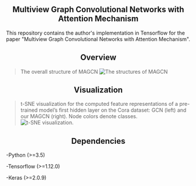 ## <center>Multiview Graph Convolutional Networks with Attention Mechanism<center>

This repository contains the author's implementation in Tensorflow for the paper "Multiview Graph Convolutional Networks with Attention Mechanism".


## <center>Overview<center>
>The overall structure of MAGCN
![The structures of MAGCN](https://github.com/ICML2020-submission/MAGCN/blob/master/images/MAGCN_structure.jpg)


## <center>Visualization<center>
>t-SNE visualization for the computed feature representations of a pre-trained model’s first hidden layer on the Cora dataset:
GCN (left) and our MAGCN (right). Node colors denote classes.
![t-SNE visualization.](https://github.com/ICML2020-submission/MAGCN/blob/master/images/visualization.jpg)

## <center>Dependencies<center>

-Python (>=3.5)

-Tensorflow (>=1.12.0)

-Keras (>=2.0.9)
